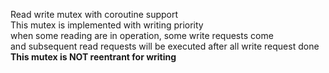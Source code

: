 Read write mutex with coroutine support<br>
This mutex is implemented with writing priority<br>
when some reading are in operation, some write requests come<br>
and subsequent read requests will be executed after all write request done<br>
<b>This mutex is NOT reentrant for writing<b>
